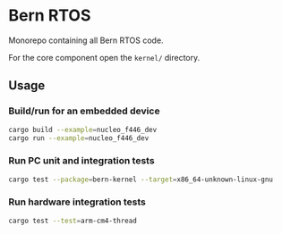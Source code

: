 # Bern RTOS

Monorepo containing all Bern RTOS code.

For the core component open the `kernel/` directory.


## Usage

### Build/run for an embedded device

```bash
cargo build --example=nucleo_f446_dev
cargo run --example=nucleo_f446_dev
```

### Run PC unit and integration tests

```bash
cargo test --package=bern-kernel --target=x86_64-unknown-linux-gnu
```

### Run hardware integration tests

```bash
cargo test --test=arm-cm4-thread
```
